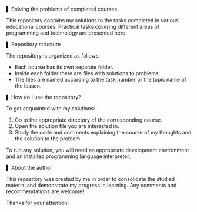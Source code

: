 ▌  Solving the problems of completed courses

This repository contains my solutions to the tasks completed in various educational courses. Practical tasks covering different areas of programming and technology are presented here.

▌  Repository structure

The repository is organized as follows:

- Each course has its own separate folder.
- Inside each folder there are files with solutions to problems.
- The files are named according to the task number or the topic name of the lesson.

▌  How do I use the repository?

To get acquainted with my solutions:

1. Go to the appropriate directory of the corresponding course.
2. Open the solution file you are interested in.
3. Study the code and comments explaining the course of my thoughts and the solution to the problem.

To run any solution, you will need an appropriate development environment and an installed programming language interpreter.

▌  About the author

This repository was created by me in order to consolidate the studied material and demonstrate my progress in learning. Any comments and recommendations are welcome!

Thanks for your attention!
